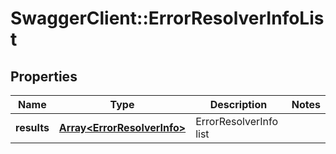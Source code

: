 # SwaggerClient::ErrorResolverInfoList

## Properties
Name | Type | Description | Notes
------------ | ------------- | ------------- | -------------
**results** | [**Array&lt;ErrorResolverInfo&gt;**](ErrorResolverInfo.md) | ErrorResolverInfo list | 


